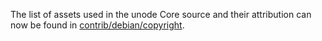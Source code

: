 The list of assets used in the unode Core source and their attribution can now be found in [contrib/debian/copyright](../contrib/debian/copyright).

